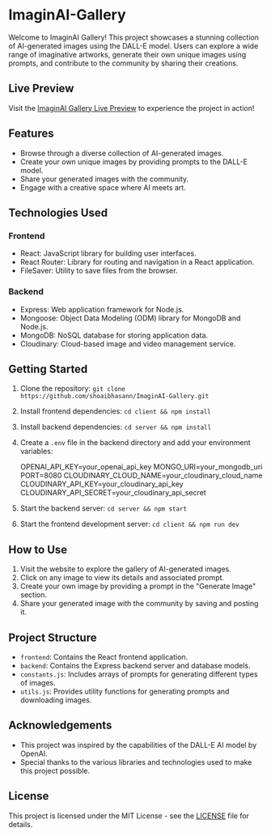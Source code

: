 # ImaginAI-Gallery

Welcome to ImaginAI Gallery! This project showcases a stunning collection of AI-generated images using the DALL-E model. Users can explore a wide range of imaginative artworks, generate their own unique images using prompts, and contribute to the community by sharing their creations.

## Live Preview

Visit the [ImaginAI Gallery Live Preview](https://imagin-ai-gallery-qiglashds-shoaibhasann.vercel.app/) to experience the project in action!


## Features

- Browse through a diverse collection of AI-generated images.
- Create your own unique images by providing prompts to the DALL-E model.
- Share your generated images with the community.
- Engage with a creative space where AI meets art.

## Technologies Used

### Frontend

- React: JavaScript library for building user interfaces.
- React Router: Library for routing and navigation in a React application.
- FileSaver: Utility to save files from the browser.

### Backend

- Express: Web application framework for Node.js.
- Mongoose: Object Data Modeling (ODM) library for MongoDB and Node.js.
- MongoDB: NoSQL database for storing application data.
- Cloudinary: Cloud-based image and video management service.

## Getting Started

1. Clone the repository: `git clone https://github.com/shoaibhasann/ImaginAI-Gallery.git`
2. Install frontend dependencies: `cd client && npm install`
3. Install backend dependencies: `cd server && npm install`
4. Create a `.env` file in the backend directory and add your environment variables:

   OPENAI_API_KEY=your_openai_api_key
   MONGO_URI=your_mongodb_uri
   PORT=8080
   CLOUDINARY_CLOUD_NAME=your_cloudinary_cloud_name
   CLOUDINARY_API_KEY=your_cloudinary_api_key
   CLOUDINARY_API_SECRET=your_cloudinary_api_secret


5. Start the backend server: `cd server && npm start`
6. Start the frontend development server: `cd client && npm run dev`

## How to Use

1. Visit the website to explore the gallery of AI-generated images.
2. Click on any image to view its details and associated prompt.
3. Create your own image by providing a prompt in the "Generate Image" section.
4. Share your generated image with the community by saving and posting it.

## Project Structure

- `frontend`: Contains the React frontend application.
- `backend`: Contains the Express backend server and database models.
- `constants.js`: Includes arrays of prompts for generating different types of images.
- `utils.js`: Provides utility functions for generating prompts and downloading images.

## Acknowledgements

- This project was inspired by the capabilities of the DALL-E AI model by OpenAI.
- Special thanks to the various libraries and technologies used to make this project possible.

## License

This project is licensed under the MIT License - see the [LICENSE](LICENSE) file for details.
